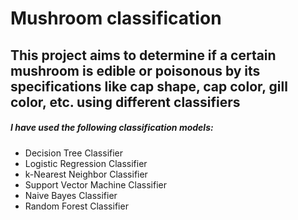 # Mushroom classification

## This project aims to determine if a certain mushroom is edible or poisonous by its specifications like cap shape, cap color, gill color, etc. using different classifiers

##### I have used the following classification models:
 * Decision Tree Classifier
 * Logistic Regression Classifier
 * k-Nearest Neighbor Classifier
 * Support Vector Machine Classifier
 * Naive Bayes Classifier
 * Random Forest Classifier
